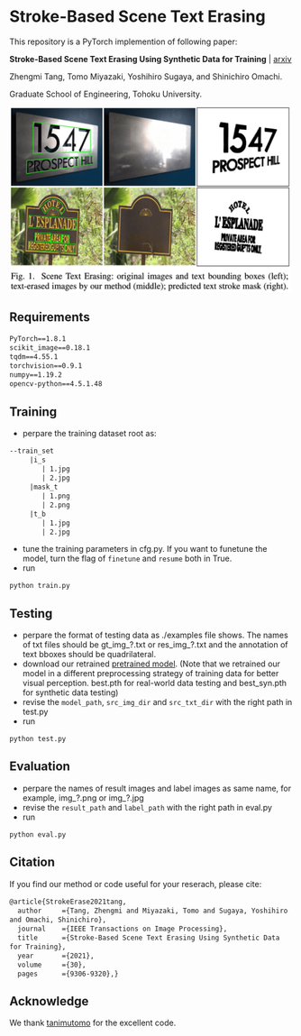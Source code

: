 # Stroke-Based Scene Text Erasing
This repository is a PyTorch implemention of following paper:

**Stroke-Based Scene Text Erasing Using Synthetic Data for Training** | [arxiv](https://arxiv.org/abs/2104.11493)

Zhengmi Tang, Tomo Miyazaki, Yoshihiro Sugaya, and Shinichiro Omachi.

Graduate School of Engineering, Tohoku University.

<img width="500" alt="teaser" src="./fig/overview.png">

## Requirements
```
PyTorch==1.8.1
scikit_image==0.18.1
tqdm==4.55.1
torchvision==0.9.1
numpy==1.19.2
opencv-python==4.5.1.48
```
## Training
* perpare the training dataset root as:
```
--train_set
     |i_s
        | 1.jpg
        | 2.jpg
     |mask_t
        | 1.png
        | 2.png
     |t_b
        | 1.jpg 
        | 2.jpg
```
* tune the training parameters in cfg.py. If you want to funetune the model, turn the flag of `finetune` and `resume` both in True.
* run 
```
python train.py
```
## Testing
* perpare the format of testing data as  ./examples file shows. The names of txt files should be gt_img\_?.txt or res_img\_?.txt and the annotation of text bboxes should be quadrilateral.
* download our retrained [pretrained model](https://drive.google.com/drive/folders/1J4hyPksRbanksId7AQzgMK2ANJZNN3qz?usp=sharing). (Note that we retrained our model in a different preprocessing strategy of training data for better visual perception. best.pth for real-world data testing and best_syn.pth for synthetic data testing)
* revise the `model_path`, `src_img_dir` and `src_txt_dir` with the right path in test.py
* run 
```
python test.py
```
## Evaluation
* perpare the names of result images and label images as same name, for example, img\_?.png or img\_?.jpg
* revise the `result_path` and `label_path` with the right path in eval.py
* run 
```
python eval.py
```

## Citation
If you find our method or code useful for your reserach, please cite:
```
@article{StrokeErase2021tang,
  author     ={Tang, Zhengmi and Miyazaki, Tomo and Sugaya, Yoshihiro and Omachi, Shinichiro},
  journal    ={IEEE Transactions on Image Processing},
  title      ={Stroke-Based Scene Text Erasing Using Synthetic Data for Training},
  year       ={2021},
  volume     ={30},
  pages      ={9306-9320},}
```


## Acknowledge
We thank [tanimutomo](https://github.com/tanimutomo/partialconv) for the excellent code.
